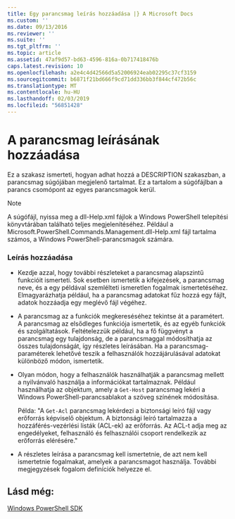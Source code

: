 ```yaml
---
title: Egy parancsmag leírás hozzáadása |} A Microsoft Docs
ms.custom: ''
ms.date: 09/13/2016
ms.reviewer: ''
ms.suite: ''
ms.tgt_pltfrm: ''
ms.topic: article
ms.assetid: 47af9d57-bd63-4596-816a-0b717418476b
caps.latest.revision: 10
ms.openlocfilehash: a2e4c4d42566d5a52006924eab02295c37cf3159
ms.sourcegitcommit: b6871f21bd666f9cd71dd336bb3f844cf472b56c
ms.translationtype: MT
ms.contentlocale: hu-HU
ms.lasthandoff: 02/03/2019
ms.locfileid: "56851428"
---
```

# <a name="how-to-add-a-cmdlet-description"></a>A parancsmag leírásának hozzáadása

Ez a szakasz ismerteti, hogyan adhat hozzá a DESCRIPTION szakaszban, a parancsmag súgójában megjelenő tartalmat. Ez a tartalom a súgófájlban a parancs csomópont az egyes parancsmagok kerül.

> [!NOTE]
> A súgófájl, nyissa meg a dll-Help.xml fájlok a Windows PowerShell telepítési könyvtárában található teljes megjelenítéséhez. Például a Microsoft.PowerShell.Commands.Management.dll-Help.xml fájl tartalma számos, a Windows PowerShell-parancsmagok számára.

### <a name="to-add-a-description"></a>Leírás hozzáadása

- Kezdje azzal, hogy további részleteket a parancsmag alapszintű funkcióit ismerteti. Sok esetben ismertetik a kifejezések, a parancsmag neve, és a egy példával szemlélteti ismeretlen fogalmak ismertetéséhez. Elmagyarázhatja például, ha a parancsmag adatokat fűz hozzá egy fájlt, adatok hozzáadja egy meglévő fájl végéhez.

- A parancsmag az a funkciók megkereséséhez tekintse át a paramétert. A parancsmag az elsődleges funkciója ismertetik, és az egyéb funkciók és szolgáltatások. Feltételezzük például, ha a fő függvényt a parancsmag egy tulajdonság, de a parancsmaggal módosíthatja az összes tulajdonságát, így részletes leírásában. Ha a parancsmag-paraméterek lehetővé teszik a felhasználók hozzájárulásával adatokat különböző módon, ismertetik.

- Olyan módon, hogy a felhasználók használhatják a parancsmag mellett a nyilvánvaló használja a információkat tartalmaznak. Például használhatja az objektum, amely a `Get-Host` parancsmag lekéri a Windows PowerShell-parancsablakot a szöveg színének módosítása.

  Példa:  "A `Get-Acl` parancsmag lekérdezi a biztonsági leíró fájl vagy erőforrás képviselő objektum. A biztonsági leíró tartalmazza a hozzáférés-vezérlési listák (ACL-ek) az erőforrás. Az ACL-t adja meg az engedélyeket, felhasználó és felhasználói csoport rendelkezik az erőforrás elérésére."

- A részletes leírása a parancsmag kell ismertetnie, de azt nem kell ismertetnie fogalmakat, amelyek a parancsmagot használja. További megjegyzések fogalom definíciók helyezze el.

## <a name="see-also"></a>Lásd még:

[Windows PowerShell SDK](../windows-powershell-reference.md)
